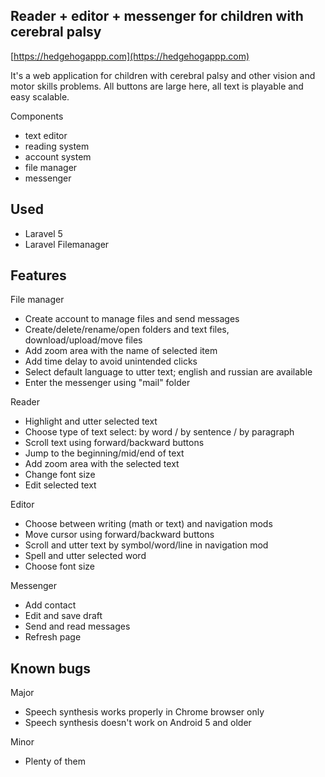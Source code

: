 
## Reader + editor + messenger for children with cerebral palsy
[https://hedgehogappp.com](https://hedgehogappp.com)

It's a web application for children with cerebral palsy and other vision and motor skills problems.
All buttons are large here, all text is playable and easy scalable. 

Components 
- text editor
- reading system
- account system
- file manager
- messenger 

## Used
- Laravel 5
- Laravel Filemanager

## Features
File manager
- Create account to manage files and send messages 
- Create/delete/rename/open folders and text files, download/upload/move files 
- Add zoom area with the name of selected item
- Add time delay to avoid unintended clicks
- Select default language to utter text; english and russian are available
- Enter the messenger using "mail" folder

Reader
- Highlight and utter selected text
- Choose type of text select: by word / by sentence / by paragraph
- Scroll text using forward/backward buttons
- Jump to the beginning/mid/end of text
- Add zoom area with the selected text
- Change font size
- Edit selected text

Editor 
- Choose between writing (math or text) and navigation mods
- Move cursor using forward/backward buttons
- Scroll and utter text by symbol/word/line in navigation mod
- Spell and utter selected word 
- Choose font size 

Messenger
- Add contact
- Edit and save draft
- Send and read messages
- Refresh page

## Known bugs
Major
- Speech synthesis works properly in Chrome browser only
- Speech synthesis doesn't work on Android 5 and older

Minor
- Plenty of them

